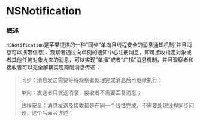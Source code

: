 # NSNotification

### 概述

`NSNotification`是苹果提供的一种”同步“单向且线程安全的消息通知机制(并且消息可以携带信息)，观察者通过向单例的通知中心注册消息，即可接收指定对象或者其他任何对象发来的消息，可以实现”单播“或者”广播“消息机制，并且观察者和接收者可以完全解耦实现跨层消息传递；

> 同步：消息发送需要等待观察者处理完成消息后再继续执行；
>
> 单向：发送者只发送消息，接收者不需要回复消息；
>
> 线程安全：消息发送及接收都是在同一个线性完成，不需要处理线程同步问题，这个后面会详述；

